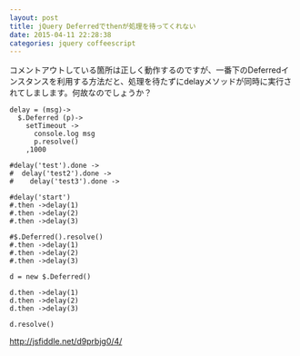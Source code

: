 ```yaml
---
layout: post
title: jQuery Deferredでthenが処理を待ってくれない
date: 2015-04-11 22:28:38
categories: jquery coffeescript
---
```

<!-- {% raw %} -->
<p>コメントアウトしている箇所は正しく動作するのですが、一番下のDeferredインスタンスを利用する方法だと、処理を待たずにdelayメソッドが同時に実行されてしまします。何故なのでしょうか？</p>

<pre><code>delay = (msg)-&gt;
  $.Deferred (p)-&gt;
    setTimeout -&gt;
      console.log msg
      p.resolve()
    ,1000

#delay('test').done -&gt;
#  delay('test2').done -&gt;
#    delay('test3').done -&gt;

#delay('start')
#.then -&gt;delay(1)
#.then -&gt;delay(2)
#.then -&gt;delay(3)

#$.Deferred().resolve()
#.then -&gt;delay(1)
#.then -&gt;delay(2)
#.then -&gt;delay(3)

d = new $.Deferred()

d.then -&gt;delay(1)
d.then -&gt;delay(2)
d.then -&gt;delay(3)

d.resolve()
</code></pre>

<p><a href="http://jsfiddle.net/d9prbjg0/4/" rel="nofollow">http://jsfiddle.net/d9prbjg0/4/</a></p>
<!-- {% endraw %} -->
